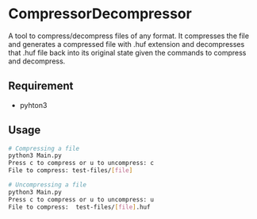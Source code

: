 # CompressorDecompressor
A tool to compress/decompress files of any format.
It compresses the file and generates a compressed file with .huf extension and decompresses 
that .huf file back into its original state given the commands to compress and decompress. 

## Requirement
* pyhton3

## Usage
```bash
# Compressing a file 
python3 Main.py
Press c to compress or u to uncompress: c
File to compress: test-files/[file]

# Uncompressing a file
python3 Main.py
Press c to compress or u to uncompress: u
File to compress:  test-files/[file].huf
```

